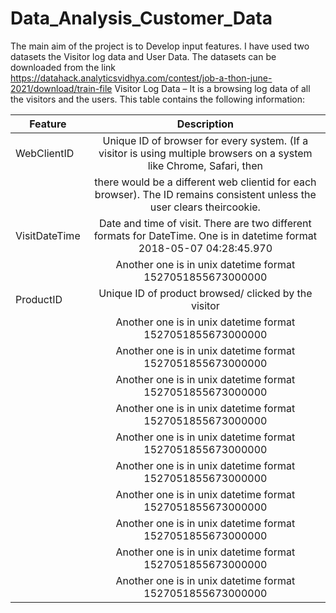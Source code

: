 # Data_Analysis_Customer_Data
The main aim of the project is to Develop input features. I have used two datasets the Visitor log data and User Data. The datasets can be downloaded from the link https://datahack.analyticsvidhya.com/contest/job-a-thon-june-2021/download/train-file
Visitor Log Data – It is a browsing log data of all the visitors and the users. This table contains the following information:


| Feature        |Description                                                                                                             |
| ------------- |:-----------------------------------------------------------------------------------------------------------------------:|
| WebClientID   |Unique ID of browser for every system. (If a visitor is using multiple browsers on a system like Chrome, Safari, then    |
|               | there would be a different web clientid for each browser). The ID remains consistent unless the user clears theircookie.|
| VisitDateTime | Date and time of visit. There are two different formats for DateTime. One is in datetime format 2018-05-07 04:28:45.970 |
|               |Another one is in unix datetime format 1527051855673000000                                                               |
| ProductID     | Unique ID of product browsed/ clicked by the visitor                                                                    |
|               |Another one is in unix datetime format 1527051855673000000                                                               ||               | Date and time of visit. There are two different formats for DateTime. One is in datetime format 2018-05-07 04:28:45.970 |
|               |Another one is in unix datetime format 1527051855673000000                                                               ||               | Date and time of visit. There are two different formats for DateTime. One is in datetime format 2018-05-07 04:28:45.970 |
|               |Another one is in unix datetime format 1527051855673000000                                                               ||               | Date and time of visit. There are two different formats for DateTime. One is in datetime format 2018-05-07 04:28:45.970 |
|               |Another one is in unix datetime format 1527051855673000000                                                               ||               | Date and time of visit. There are two different formats for DateTime. One is in datetime format 2018-05-07 04:28:45.970 |
|               |Another one is in unix datetime format 1527051855673000000                                                               ||               | Date and time of visit. There are two different formats for DateTime. One is in datetime format 2018-05-07 04:28:45.970 |
|               |Another one is in unix datetime format 1527051855673000000                                                               ||               | Date and time of visit. There are two different formats for DateTime. One is in datetime format 2018-05-07 04:28:45.970 |
|               |Another one is in unix datetime format 1527051855673000000                                                               ||               | Date and time of visit. There are two different formats for DateTime. One is in datetime format 2018-05-07 04:28:45.970 |
|               |Another one is in unix datetime format 1527051855673000000                                                               ||               | Date and time of visit. There are two different formats for DateTime. One is in datetime format 2018-05-07 04:28:45.970 |
|               |Another one is in unix datetime format 1527051855673000000                                                               ||               | Date and time of visit. There are two different formats for DateTime. One is in datetime format 2018-05-07 04:28:45.970 |
|               |Another one is in unix datetime format 1527051855673000000                                                               |
